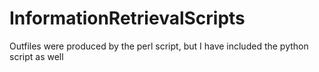 # InformationRetrievalScripts

Outfiles were produced by the perl script, but I have included the python script as well
